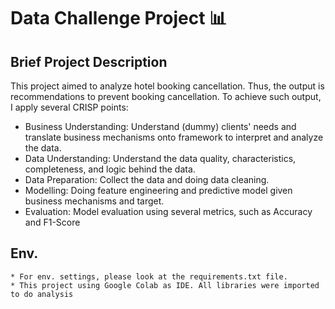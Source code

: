 # Data Challenge Project 📊

## Brief Project Description
This project aimed to analyze hotel booking cancellation. Thus, the output is recommendations to prevent booking cancellation. 
To achieve such output, I apply several CRISP points:
* Business Understanding: Understand (dummy) clients' needs and translate business mechanisms onto framework to interpret and analyze the data.
* Data Understanding: Understand the data quality, characteristics, completeness, and logic behind the data.
* Data Preparation: Collect the data and doing data cleaning.
* Modelling: Doing feature engineering and predictive model given business mechanisms and target.
* Evaluation: Model evaluation using several metrics, such as Accuracy and F1-Score


## Env. 
```
* For env. settings, please look at the requirements.txt file.
* This project using Google Colab as IDE. All libraries were imported to do analysis
```
